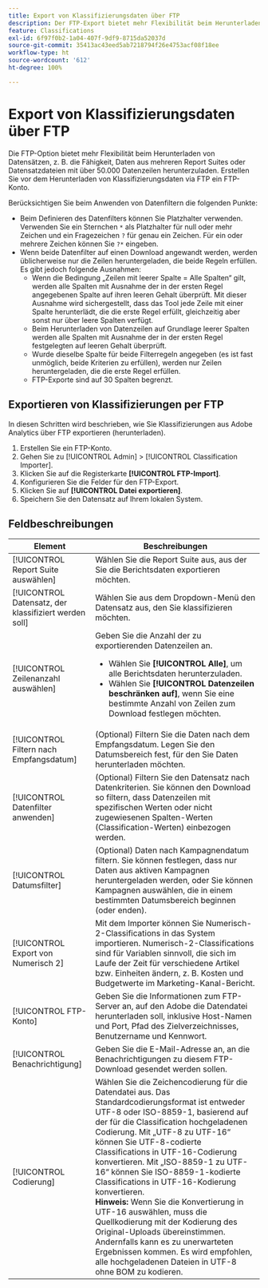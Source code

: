 ```yaml
---
title: Export von Klassifizierungsdaten über FTP
description: Der FTP-Export bietet mehr Flexibilität beim Herunterladen von Datensätzen, z. B. die Fähigkeit, Daten aus mehreren Report Suites oder Datensatzdatein mit mehr als 50.000 Datenzeilen herunterzuladen.
feature: Classifications
exl-id: 6f97f0b2-1a04-407f-9df9-8715da52037d
source-git-commit: 35413ac43eed5ab7218794f26e4753acf08f18ee
workflow-type: ht
source-wordcount: '612'
ht-degree: 100%

---
```


# Export von Klassifizierungsdaten über FTP

Die FTP-Option bietet mehr Flexibilität beim Herunterladen von Datensätzen, z. B. die Fähigkeit, Daten aus mehreren Report Suites oder Datensatzdateien mit über 50.000 Datenzeilen herunterzuladen. Erstellen Sie vor dem Herunterladen von Klassifizierungsdaten via FTP ein FTP-Konto.

Berücksichtigen Sie beim Anwenden von Datenfiltern die folgenden Punkte:

* Beim Definieren des Datenfilters können Sie Platzhalter verwenden. Verwenden Sie ein Sternchen `*` als Platzhalter für null oder mehr Zeichen und ein Fragezeichen `?` für genau ein Zeichen. Für ein oder mehrere Zeichen können Sie `?*` eingeben.
* Wenn beide Datenfilter auf einen Download angewandt werden, werden üblicherweise nur die Zeilen heruntergeladen, die beide Regeln erfüllen. Es gibt jedoch folgende Ausnahmen:
   * Wenn die Bedingung „Zeilen mit leerer Spalte = Alle Spalten“ gilt, werden alle Spalten mit Ausnahme der in der ersten Regel angegebenen Spalte auf ihren leeren Gehalt überprüft. Mit dieser Ausnahme wird sichergestellt, dass das Tool jede Zeile mit einer Spalte herunterlädt, die die erste Regel erfüllt, gleichzeitig aber sonst nur über leere Spalten verfügt.
   * Beim Herunterladen von Datenzeilen auf Grundlage leerer Spalten werden alle Spalten mit Ausnahme der in der ersten Regel festgelegten auf leeren Gehalt überprüft.
   * Wurde dieselbe Spalte für beide Filterregeln angegeben (es ist fast unmöglich, beide Kriterien zu erfüllen), werden nur Zeilen heruntergeladen, die die erste Regel erfüllen.
   * FTP-Exporte sind auf 30 Spalten begrenzt.

## Exportieren von Klassifizierungen per FTP

In diesen Schritten wird beschrieben, wie Sie Klassifizierungen aus Adobe Analytics über FTP exportieren (herunterladen).

1. Erstellen Sie ein FTP-Konto.
1. Gehen Sie zu [!UICONTROL Admin] > [!UICONTROL Classification Importer].
1. Klicken Sie auf die Registerkarte **[!UICONTROL FTP-Import]**.
1. Konfigurieren Sie die Felder für den FTP-Export.
1. Klicken Sie auf **[!UICONTROL Datei exportieren]**.
1. Speichern Sie den Datensatz auf Ihrem lokalen System.

## Feldbeschreibungen

| Element | Beschreibungen |
| --- | --- |
| [!UICONTROL Report Suite auswählen] | Wählen Sie die Report Suite aus, aus der Sie die Berichtsdaten exportieren möchten. |
| [!UICONTROL Datensatz, der klassifiziert werden soll] | Wählen Sie aus dem Dropdown-Menü den Datensatz aus, den Sie klassifizieren möchten. |
| [!UICONTROL Zeilenanzahl auswählen] | Geben Sie die Anzahl der zu exportierenden Datenzeilen an.<ul><li>Wählen Sie **[!UICONTROL Alle]**, um alle Berichtsdaten herunterzuladen.</li><li>Wählen Sie **[!UICONTROL Datenzeilen beschränken auf]**, wenn Sie eine bestimmte Anzahl von Zeilen zum Download festlegen möchten.</li></ul> |
| [!UICONTROL Filtern nach Empfangsdatum] | (Optional) Filtern Sie die Daten nach dem Empfangsdatum. Legen Sie den Datumsbereich fest, für den Sie Daten herunterladen möchten. |
| [!UICONTROL Datenfilter anwenden] | (Optional) Filtern Sie den Datensatz nach Datenkriterien. Sie können den Download so filtern, dass Datenzeilen mit spezifischen Werten oder nicht zugewiesenen Spalten-Werten (Classification-Werten) einbezogen werden.  |
| [!UICONTROL Datumsfilter] | (Optional) Daten nach Kampagnendatum filtern. Sie können festlegen, dass nur Daten aus aktiven Kampagnen heruntergeladen werden, oder Sie können Kampagnen auswählen, die in einem bestimmten Datumsbereich beginnen (oder enden). |
| [!UICONTROL Export von Numerisch 2] | Mit dem Importer können Sie Numerisch-2-Classifications in das System importieren. Numerisch-2-Classifications sind für Variablen sinnvoll, die sich im Laufe der Zeit für verschiedene Artikel bzw. Einheiten ändern, z. B. Kosten und Budgetwerte im Marketing-Kanal-Bericht. |
| [!UICONTROL FTP-Konto] | Geben Sie die Informationen zum FTP-Server an, auf den Adobe die Datendatei herunterladen soll, inklusive Host-Namen und Port, Pfad des Zielverzeichnisses, Benutzername und Kennwort. |
| [!UICONTROL Benachrichtigung] | Geben Sie die E-Mail-Adresse an, an die Benachrichtigungen zu diesem FTP-Download gesendet werden sollen. |
| [!UICONTROL Codierung] | Wählen Sie die Zeichencodierung für die Datendatei aus. Das Standardcodierungsformat ist entweder UTF-8 oder ISO-8859-1, basierend auf der für die Classification hochgeladenen Codierung. Mit „UTF-8 zu UTF-16“ können Sie UTF-8-codierte Classifications in UTF-16-Codierung konvertieren. Mit „ISO-8859-1 zu UTF-16“ können Sie ISO-8859-1-kodierte Classifications in UTF-16-Kodierung konvertieren.<br>**Hinweis:** Wenn Sie die Konvertierung in UTF-16 auswählen, muss die Quellkodierung mit der Kodierung des Original-Uploads übereinstimmen. Andernfalls kann es zu unerwarteten Ergebnissen kommen. Es wird empfohlen, alle hochgeladenen Dateien in UTF-8 ohne BOM zu kodieren. |
